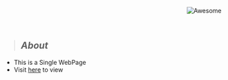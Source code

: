 


<div align="right">

![Awesome](http://road-assistant.herokuapp.com/)

<br>

</div>


> ## _About_
- This is a Single WebPage
- Visit [here](https://unifood.netlify.app/) to view


</div>

